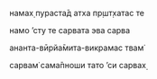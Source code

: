 намах̣ пураста̄д атха пр̣шт̣хатас те

намо ’сту те сарвата эва сарва

ананта-вӣрйа̄мита-викрамас твам̇

сарвам̇ сама̄пноши тато ’си сарвах̣
